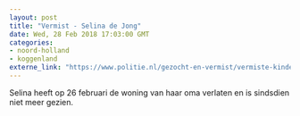 ```yaml
---
layout: post
title: "Vermist - Selina de Jong"
date: Wed, 28 Feb 2018 17:03:00 GMT
categories: 
- noord-holland 
- koggenland 
externe_link: "https://www.politie.nl/gezocht-en-vermist/vermiste-kinderen/2018/februari/selina-de-jong.html"
---
```


Selina heeft op 26 februari de woning van haar oma verlaten en is sindsdien niet meer gezien.
